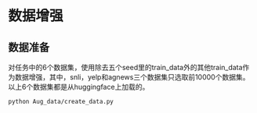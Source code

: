 # 数据增强
## 数据准备
对任务中的6个数据集，使用除去五个seed里的train_data外的其他train_data作为数据增强，其中，snli，yelp和agnews三个数据集只选取前10000个数据集。以上6个数据集都是从huggingface上加载的。<br>
```bash
python Aug_data/create_data.py
```
